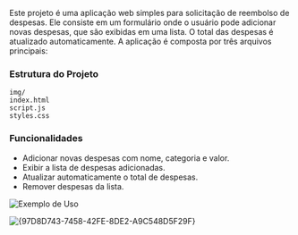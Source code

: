 
Este projeto é uma aplicação web simples para solicitação de reembolso de despesas.
Ele consiste em um formulário onde o usuário pode adicionar novas despesas, que são exibidas em uma lista.
O total das despesas é atualizado automaticamente. A aplicação é composta por três arquivos principais:

### Estrutura do Projeto

```
img/
index.html
script.js
styles.css
```

### Funcionalidades

- Adicionar novas despesas com nome, categoria e valor.
- Exibir a lista de despesas adicionadas.
- Atualizar automaticamente o total de despesas.
- Remover despesas da lista.

![Exemplo de Uso](img/exemplo-uso.png)

![{97D8D743-7458-42FE-8DE2-A9C548D5F29F}](https://github.com/user-attachments/assets/3325e09a-9024-484b-93c5-fa467c8f8f30)
